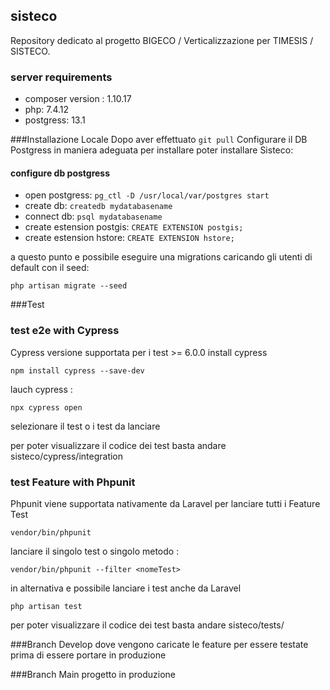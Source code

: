## sisteco
Repository dedicato al progetto BIGECO / Verticalizzazione per TIMESIS / SISTECO. 

### server requirements 
- composer version : 1.10.17
- php: 7.4.12
- postgress: 13.1

###Installazione Locale
Dopo aver effettuato ```git pull``` Configurare il DB Postgress in maniera adeguata per installare poter installare Sisteco:

#### configure db postgress 
- open postgress: ```pg_ctl -D /usr/local/var/postgres start```
- create db: ```createdb mydatabasename```
- connect db: ```psql mydatabasename```
- create estension postgis: ```CREATE EXTENSION postgis;```
- create estension hstore: ```CREATE EXTENSION hstore;```

a questo punto e possibile eseguire una migrations caricando gli utenti di default con il seed:
```
php artisan migrate --seed
```

###Test 

### test e2e with Cypress 
Cypress versione supportata per i test >= 6.0.0
install cypress
```
npm install cypress --save-dev
```
lauch cypress : 
```
npx cypress open
```
selezionare il test o i test da lanciare

per poter visualizzare il codice dei test basta andare sisteco/cypress/integration

### test Feature with Phpunit 
Phpunit viene supportata nativamente da Laravel
per lanciare tutti i Feature Test
```
vendor/bin/phpunit
```
lanciare il singolo test o singolo metodo : 
```
vendor/bin/phpunit --filter <nomeTest>
```
in alternativa e possibile lanciare i test anche da Laravel
```
php artisan test
```
per poter visualizzare il codice dei test basta andare sisteco/tests/

###Branch Develop
dove vengono caricate le feature per essere testate prima di essere portare in produzione

###Branch Main
progetto in produzione 











